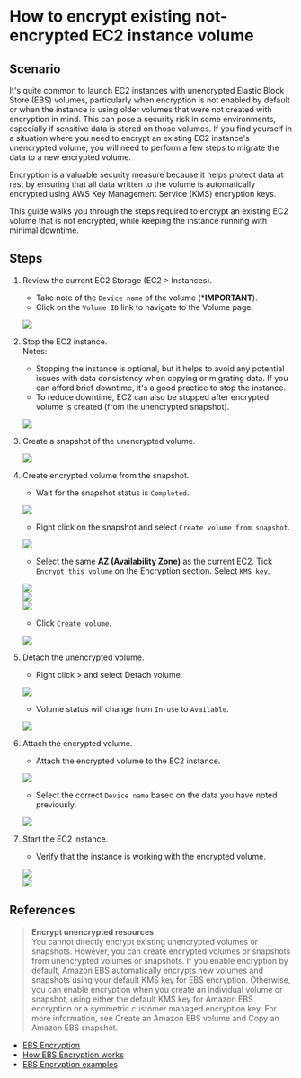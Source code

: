 # How to encrypt existing not-encrypted EC2 instance volume

## Scenario

It's quite common to launch EC2 instances with unencrypted Elastic Block Store (EBS) volumes, particularly when encryption is not enabled by default or when the instance is using older volumes that were not created with encryption in mind. This can pose a security risk in some environments, especially if sensitive data is stored on those volumes. If you find yourself in a situation where you need to encrypt an existing EC2 instance's unencrypted volume, you will need to perform a few steps to migrate the data to a new encrypted volume.

Encryption is a valuable security measure because it helps protect data at rest by ensuring that all data written to the volume is automatically encrypted using AWS Key Management Service (KMS) encryption keys.

This guide walks you through the steps required to encrypt an existing EC2 volume that is not encrypted, while keeping the instance running with minimal downtime.

## Steps

1. Review the current EC2 Storage (EC2 > Instances).  
    - Take note of the `Device name` of the volume (***IMPORTANT**).
    - Click on the `Volume ID` link to navigate to the Volume page.

    ![](images/encrypt-ec2-001.jpg)

1. Stop the EC2 instance.  
    Notes:  
    - Stopping the instance is optional, but it helps to avoid any potential issues with data consistency when copying or migrating data. If you can afford brief downtime, it's a good practice to stop the instance.  
    - To reduce downtime, EC2 can also be stopped after encrypted volume is created (from the unencrypted snapshot). 

    ![](images/encrypt-ec2-009.jpg)

1. Create a snapshot of the unencrypted volume.  

    ![](images/encrypt-ec2-002.jpg)

1. Create encrypted volume from the snapshot.  
    - Wait for the snapshot status is `Completed`.  

    ![](images/encrypt-ec2-003.jpg)

    - Right click on the snapshot and select `Create volume from snapshot`.  

    ![](images/encrypt-ec2-004.jpg)  

    - Select the same **AZ (Availability Zone)** as the current EC2. Tick `Encrypt this volume` on the Encryption section. Select `KMS key`.  

    ![](images/encrypt-ec2-005.jpg)  
    ![](images/encrypt-ec2-006.jpg)  
    ![](images/encrypt-ec2-007.jpg)  

    - Click `Create volume`.  

    ![](images/encrypt-ec2-011.jpg)  

1. Detach the unencrypted volume.  
    - Right click > and select Detach volume.  

    ![](images/encrypt-ec2-010.jpg)  

    - Volume status will change from `In-use` to `Available`.  

    ![](images/encrypt-ec2-012.jpg)  

1. Attach the encrypted volume.
    - Attach the encrypted volume to the EC2 instance.  

    ![](images/encrypt-ec2-011.jpg)  
    - Select the correct `Device name` based on the data you have noted previously.  

    ![](images/encrypt-ec2-013.jpg)  

1. Start the EC2 instance.  
    - Verify that the instance is working with the encrypted volume.  

    ![](images/encrypt-ec2-014.jpg)  
    ![](images/encrypt-ec2-015.jpg)  


## References

> **Encrypt unencrypted resources**  
You cannot directly encrypt existing unencrypted volumes or snapshots. However, you can create encrypted volumes or snapshots from unencrypted volumes or snapshots. If you enable encryption by default, Amazon EBS automatically encrypts new volumes and snapshots using your default KMS key for EBS encryption. Otherwise, you can enable encryption when you create an individual volume or snapshot, using either the default KMS key for Amazon EBS encryption or a symmetric customer managed encryption key. For more information, see Create an Amazon EBS volume and Copy an Amazon EBS snapshot.

- [EBS Encryption](https://docs.aws.amazon.com/ebs/latest/userguide/ebs-encryption.html)
- [How EBS Encryption works](https://docs.aws.amazon.com/ebs/latest/userguide/how-ebs-encryption-works.html)
- [EBS Encryption examples](https://docs.aws.amazon.com/ebs/latest/userguide/encryption-examples.html)
